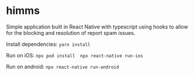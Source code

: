 # himms

Simple application built in React Native with typescript using hooks to allow for the blocking and resolution of report spam issues.

Install dependencies: `yarn install`

Run on iOS: 
`npx pod install 
 npx react-native run-ios`

Run on android: `npx react-native run-android`

